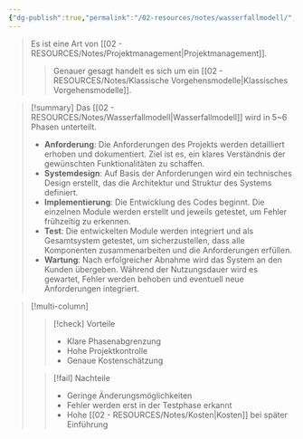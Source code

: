 ```yaml
---
{"dg-publish":true,"permalink":"/02-resources/notes/wasserfallmodell/","tags":["projektmanagement"],"updated":"2025-02-11T16:27:01.083+01:00"}
---
```



>Es ist eine Art von [[02 - RESOURCES/Notes/Projektmanagement\|Projektmanagement]].
>>Genauer gesagt handelt es sich um ein [[02 - RESOURCES/Notes/Klassische Vorgehensmodelle\|Klassisches Vorgehensmodelle]].

>[!summary] 
>Das [[02 - RESOURCES/Notes/Wasserfallmodell\|Wasserfallmodell]] wird in 5~6 Phasen unterteilt.
><style> .container {font-family: sans-serif; text-align: center;} .button-wrapper button {z-index: 1;height: 40px; width: 100px; margin: 10px;padding: 5px;} .excalidraw .App-menu_top .buttonList { display: flex;} .excalidraw-wrapper { height: 800px; margin: 50px; position: relative;} :root[dir="ltr"] .excalidraw .layer-ui__wrapper .zen-mode-transition.App-menu_bottom--transition-left {transform: none;} </style><script src="https://cdn.jsdelivr.net/npm/react@17/umd/react.production.min.js"></script><script src="https://cdn.jsdelivr.net/npm/react-dom@17/umd/react-dom.production.min.js"></script><script type="text/javascript" src="https://cdn.jsdelivr.net/npm/@excalidraw/excalidraw@0/dist/excalidraw.production.min.js"></script><div id="Wasserfallmodell_2024-11-10_1458.49.excalidraw.md1"></div><script>(function(){const InitialData={"type":"excalidraw","version":2,"source":"https://github.com/zsviczian/obsidian-excalidraw-plugin/releases/tag/2.8.3","elements":[{"id":"cDLVfheSCrGGYIdzUBa2k","type":"rectangle","x":-453.5,"y":-366.2109375,"width":237,"height":50,"angle":0,"strokeColor":"#1e1e1e","backgroundColor":"transparent","fillStyle":"solid","strokeWidth":2,"strokeStyle":"solid","roughness":1,"opacity":100,"groupIds":[],"frameId":null,"index":"a0","roundness":{"type":3},"seed":1902144065,"version":215,"versionNonce":199332815,"isDeleted":false,"boundElements":[{"type":"text","id":"9lb6yjXj"},{"id":"YkZf5GoM1thDPNjRZcwnZ","type":"arrow"}],"updated":1731247329566,"link":null,"locked":false},{"id":"9lb6yjXj","type":"text","x":-435.1299133300781,"y":-353.7109375,"width":200.25982666015625,"height":25,"angle":0,"strokeColor":"#1e1e1e","backgroundColor":"transparent","fillStyle":"solid","strokeWidth":2,"strokeStyle":"solid","roughness":1,"opacity":100,"groupIds":[],"frameId":null,"index":"a1","roundness":null,"seed":1073554511,"version":108,"versionNonce":758923759,"isDeleted":false,"boundElements":[],"updated":1731247329566,"link":null,"locked":false,"text":"Anforderungsanalyse","rawText":"Anforderungsanalyse","fontSize":20,"fontFamily":5,"textAlign":"center","verticalAlign":"middle","containerId":"cDLVfheSCrGGYIdzUBa2k","originalText":"Anforderungsanalyse","autoResize":true,"lineHeight":1.25},{"id":"JdaKDWHFKMWV9WnGfzk1o","type":"rectangle","x":-290,"y":-291.2109375,"width":237,"height":50,"angle":0,"strokeColor":"#1e1e1e","backgroundColor":"transparent","fillStyle":"solid","strokeWidth":2,"strokeStyle":"solid","roughness":1,"opacity":100,"groupIds":[],"frameId":null,"index":"a2","roundness":{"type":3},"seed":1590431937,"version":246,"versionNonce":556201985,"isDeleted":false,"boundElements":[{"type":"text","id":"nno7TXDO"},{"id":"YkZf5GoM1thDPNjRZcwnZ","type":"arrow"},{"id":"4NSsnGRksrmTwOuEJcSPk","type":"arrow"}],"updated":1731247395468,"link":null,"locked":false},{"id":"nno7TXDO","type":"text","x":-236.3199462890625,"y":-278.7109375,"width":129.639892578125,"height":25,"angle":0,"strokeColor":"#1e1e1e","backgroundColor":"transparent","fillStyle":"solid","strokeWidth":2,"strokeStyle":"solid","roughness":1,"opacity":100,"groupIds":[],"frameId":null,"index":"a3","roundness":null,"seed":2137936033,"version":149,"versionNonce":1550471137,"isDeleted":false,"boundElements":[],"updated":1731247395468,"link":null,"locked":false,"text":"Systemdesign","rawText":"Systemdesign","fontSize":20,"fontFamily":5,"textAlign":"center","verticalAlign":"middle","containerId":"JdaKDWHFKMWV9WnGfzk1o","originalText":"Systemdesign","autoResize":true,"lineHeight":1.25},{"id":"jy5cT0BZues36VeUNzxRT","type":"rectangle","x":-122,"y":-219.2109375,"width":218.96063133280495,"height":46.10261131136065,"angle":0,"strokeColor":"#1e1e1e","backgroundColor":"transparent","fillStyle":"solid","strokeWidth":2,"strokeStyle":"solid","roughness":1,"opacity":100,"groupIds":[],"frameId":null,"index":"a4","roundness":{"type":3},"seed":1206045697,"version":498,"versionNonce":218224899,"isDeleted":false,"boundElements":[{"type":"text","id":"r6tg299w"},{"id":"4NSsnGRksrmTwOuEJcSPk","type":"arrow"},{"id":"jBtPmai55KzOB8RJtiasG","type":"arrow"}],"updated":1739287274066,"link":null,"locked":false},{"id":"r6tg299w","type":"text","x":-88.59962512949596,"y":-208.65963184431968,"width":152.15988159179688,"height":25,"angle":0,"strokeColor":"#1e1e1e","backgroundColor":"transparent","fillStyle":"solid","strokeWidth":2,"strokeStyle":"solid","roughness":1,"opacity":100,"groupIds":[],"frameId":null,"index":"a5","roundness":null,"seed":1686873057,"version":432,"versionNonce":51524579,"isDeleted":false,"boundElements":[],"updated":1739287274067,"link":null,"locked":false,"text":"Implementierung","rawText":"Implementierung","fontSize":20,"fontFamily":5,"textAlign":"center","verticalAlign":"middle","containerId":"jy5cT0BZues36VeUNzxRT","originalText":"Implementierung","autoResize":true,"lineHeight":1.25},{"id":"PI7rjCSCm9AtD9ed0jBcf","type":"rectangle","x":32.28912485385297,"y":-134.16221429269046,"width":150.74926855997364,"height":36.887058895156315,"angle":0,"strokeColor":"#1e1e1e","backgroundColor":"transparent","fillStyle":"solid","strokeWidth":2,"strokeStyle":"solid","roughness":1,"opacity":100,"groupIds":[],"frameId":null,"index":"a6","roundness":{"type":3},"seed":939792193,"version":601,"versionNonce":877975213,"isDeleted":false,"boundElements":[{"type":"text","id":"FSlC8vMy"},{"id":"iWCZk06HD-3C0SVRmyhJ0","type":"arrow"},{"id":"jBtPmai55KzOB8RJtiasG","type":"arrow"}],"updated":1739287288622,"link":null,"locked":false},{"id":"FSlC8vMy","type":"text","x":83.09377469780463,"y":-128.2186848451123,"width":49.13996887207031,"height":25,"angle":0,"strokeColor":"#1e1e1e","backgroundColor":"transparent","fillStyle":"solid","strokeWidth":2,"strokeStyle":"solid","roughness":1,"opacity":100,"groupIds":[],"frameId":null,"index":"a7","roundness":null,"seed":820086561,"version":536,"versionNonce":1309956557,"isDeleted":false,"boundElements":[],"updated":1739287288623,"link":null,"locked":false,"text":"Test","rawText":"Test","fontSize":20,"fontFamily":5,"textAlign":"center","verticalAlign":"middle","containerId":"PI7rjCSCm9AtD9ed0jBcf","originalText":"Test","autoResize":true,"lineHeight":1.25},{"id":"odDRGi57eXQdP-BGxGQW_","type":"rectangle","x":165.41142049881103,"y":-52.67205645948923,"width":237,"height":35,"angle":0,"strokeColor":"#1e1e1e","backgroundColor":"transparent","fillStyle":"solid","strokeWidth":2,"strokeStyle":"solid","roughness":1,"opacity":100,"groupIds":[],"frameId":null,"index":"a8","roundness":{"type":3},"seed":704901761,"version":613,"versionNonce":459307309,"isDeleted":false,"boundElements":[{"type":"text","id":"hpaWTu97"},{"id":"iWCZk06HD-3C0SVRmyhJ0","type":"arrow"}],"updated":1739287290541,"link":null,"locked":false},{"id":"hpaWTu97","type":"text","x":244.5514504060376,"y":-47.67205645948923,"width":78.71994018554688,"height":25,"angle":0,"strokeColor":"#1e1e1e","backgroundColor":"transparent","fillStyle":"solid","strokeWidth":2,"strokeStyle":"solid","roughness":1,"opacity":100,"groupIds":[],"frameId":null,"index":"a9","roundness":null,"seed":1690565217,"version":538,"versionNonce":347261837,"isDeleted":false,"boundElements":[],"updated":1739287290541,"link":null,"locked":false,"text":"Wartung","rawText":"Wartung","fontSize":20,"fontFamily":5,"textAlign":"center","verticalAlign":"middle","containerId":"odDRGi57eXQdP-BGxGQW_","originalText":"Wartung","autoResize":true,"lineHeight":1.25},{"id":"YkZf5GoM1thDPNjRZcwnZ","type":"arrow","x":-335.1,"y":-311.2109375,"width":40.10000000000002,"height":44.89999999999998,"angle":0,"strokeColor":"#1e1e1e","backgroundColor":"transparent","fillStyle":"solid","strokeWidth":2,"strokeStyle":"solid","roughness":1,"opacity":100,"groupIds":[],"frameId":null,"index":"aA","roundness":null,"seed":1409618735,"version":94,"versionNonce":1418431427,"isDeleted":false,"boundElements":[],"updated":1739287164615,"link":null,"locked":false,"points":[[0,0],[0,44.89999999999998],[40.10000000000002,44.89999999999998]],"lastCommittedPoint":null,"startBinding":{"elementId":"cDLVfheSCrGGYIdzUBa2k","focus":0.0008438818565402763,"gap":5,"fixedPoint":[0.49957805907172986,1.1]},"endBinding":{"elementId":"JdaKDWHFKMWV9WnGfzk1o","focus":0.003999999999999773,"gap":5,"fixedPoint":[-0.02109704641350211,0.4980000000000001]},"startArrowhead":null,"endArrowhead":"arrow","elbowed":true,"fixedSegments":null,"startIsSpecial":null,"endIsSpecial":null},{"id":"4NSsnGRksrmTwOuEJcSPk","type":"arrow","x":-171.6,"y":-236.2109375,"width":44.599999999999994,"height":39.99706728943167,"angle":0,"strokeColor":"#1e1e1e","backgroundColor":"transparent","fillStyle":"solid","strokeWidth":2,"strokeStyle":"solid","roughness":1,"opacity":100,"groupIds":[],"frameId":null,"index":"aB","roundness":null,"seed":518387247,"version":399,"versionNonce":1107673251,"isDeleted":false,"boundElements":[],"updated":1739287274066,"link":null,"locked":false,"points":[[0,0],[0,39.99706728943167],[44.599999999999994,39.99706728943167]],"lastCommittedPoint":null,"startBinding":{"elementId":"JdaKDWHFKMWV9WnGfzk1o","focus":0.0008438818565400364,"gap":5,"fixedPoint":[0.49957805907173,1.1]},"endBinding":{"elementId":"jy5cT0BZues36VeUNzxRT","focus":0.002352941176470454,"gap":5,"fixedPoint":[-0.02109704641350211,0.4988235294117648]},"startArrowhead":null,"endArrowhead":"arrow","elbowed":true,"fixedSegments":null,"startIsSpecial":null,"endIsSpecial":null},{"id":"jBtPmai55KzOB8RJtiasG","type":"arrow","x":-12.612072785636684,"y":-168.10832618863935,"width":39.90119763948965,"height":52.328162912035125,"angle":0,"strokeColor":"#1e1e1e","backgroundColor":"transparent","fillStyle":"solid","strokeWidth":2,"strokeStyle":"solid","roughness":1,"opacity":100,"groupIds":[],"frameId":null,"index":"aC","roundness":null,"seed":1672149505,"version":694,"versionNonce":57069421,"isDeleted":false,"boundElements":[],"updated":1739287288623,"link":null,"locked":false,"points":[[0,0],[0,52.328162912035125],[39.90119763948965,52.328162912035125]],"lastCommittedPoint":null,"startBinding":{"elementId":"jy5cT0BZues36VeUNzxRT","focus":0.0008438818565400963,"gap":5,"fixedPoint":[0.49957805907173,1.0588235294117647]},"endBinding":{"elementId":"PI7rjCSCm9AtD9ed0jBcf","focus":0.0033333333333331427,"gap":5,"fixedPoint":[-0.02109704641350211,0.4983333333333334]},"startArrowhead":null,"endArrowhead":"arrow","elbowed":true,"fixedSegments":null,"startIsSpecial":null,"endIsSpecial":null},{"id":"iWCZk06HD-3C0SVRmyhJ0","type":"arrow","x":107.60015184752757,"y":-92.27515539753415,"width":52.811268651283456,"height":57.00309893804493,"angle":0,"strokeColor":"#1e1e1e","backgroundColor":"transparent","fillStyle":"solid","strokeWidth":2,"strokeStyle":"solid","roughness":1,"opacity":100,"groupIds":[],"frameId":null,"index":"aD","roundness":null,"seed":245825249,"version":775,"versionNonce":684446189,"isDeleted":false,"boundElements":[],"updated":1739287290542,"link":null,"locked":false,"points":[[0,0],[0,57.00309893804493],[52.811268651283456,57.00309893804493]],"lastCommittedPoint":null,"startBinding":{"elementId":"PI7rjCSCm9AtD9ed0jBcf","focus":0.0008438818565400365,"gap":5,"fixedPoint":[0.49957805907173,1.0833333333333333]},"endBinding":{"elementId":"odDRGi57eXQdP-BGxGQW_","focus":0.005714285714285389,"gap":5,"fixedPoint":[-0.02109704641350211,0.49714285714285733]},"startArrowhead":null,"endArrowhead":"arrow","elbowed":true,"fixedSegments":null,"startIsSpecial":null,"endIsSpecial":null}],"appState":{"theme":"dark","viewBackgroundColor":"#ffffff","currentItemStrokeColor":"#1e1e1e","currentItemBackgroundColor":"transparent","currentItemFillStyle":"solid","currentItemStrokeWidth":2,"currentItemStrokeStyle":"solid","currentItemRoughness":1,"currentItemOpacity":100,"currentItemFontFamily":5,"currentItemFontSize":20,"currentItemTextAlign":"left","currentItemStartArrowhead":null,"currentItemEndArrowhead":"arrow","currentItemArrowType":"elbow","scrollX":477.09223670132104,"scrollY":542.335093454852,"zoom":{"value":1.773898},"currentItemRoundness":"round","gridSize":20,"gridStep":5,"gridModeEnabled":false,"gridColor":{"Bold":"rgba(217, 217, 217, 0.5)","Regular":"rgba(230, 230, 230, 0.5)"},"currentStrokeOptions":null,"frameRendering":{"enabled":true,"clip":true,"name":true,"outline":true},"objectsSnapModeEnabled":false,"activeTool":{"type":"selection","customType":null,"locked":false,"lastActiveTool":null}},"files":{}};InitialData.scrollToContent=true;App=()=>{const e=React.useRef(null),t=React.useRef(null),[n,i]=React.useState({width:void 0,height:void 0});return React.useEffect(()=>{i({width:t.current.getBoundingClientRect().width,height:t.current.getBoundingClientRect().height});const e=()=>{i({width:t.current.getBoundingClientRect().width,height:t.current.getBoundingClientRect().height})};return window.addEventListener("resize",e),()=>window.removeEventListener("resize",e)},[t]),React.createElement(React.Fragment,null,React.createElement("div",{className:"excalidraw-wrapper",ref:t},React.createElement(ExcalidrawLib.Excalidraw,{ref:e,width:n.width,height:n.height,initialData:InitialData,viewModeEnabled:!0,zenModeEnabled:!0,gridModeEnabled:!1})))},excalidrawWrapper=document.getElementById("Wasserfallmodell_2024-11-10_1458.49.excalidraw.md1");ReactDOM.render(React.createElement(App),excalidrawWrapper);})();</script>
>- **Anforderung**: Die Anforderungen des Projekts werden detailliert erhoben und dokumentiert. Ziel ist es, ein klares Verständnis der gewünschten Funktionalitäten zu schaffen.
>- **Systemdesign**: Auf Basis der Anforderungen wird ein technisches Design erstellt, das die Architektur und Struktur des Systems definiert.
>- **Implementierung**: Die Entwicklung des Codes beginnt. Die einzelnen Module werden erstellt und jeweils getestet, um Fehler frühzeitig zu erkennen.
>- **Test**: Die entwickelten Module werden integriert und als Gesamtsystem getestet, um sicherzustellen, dass alle Komponenten zusammenarbeiten und die Anforderungen erfüllen.
>- **Wartung**: Nach erfolgreicher Abnahme wird das System an den Kunden übergeben. Während der Nutzungsdauer wird es gewartet, Fehler werden behoben und eventuell neue Anforderungen integriert.

>[!multi-column]
>
>>[!check] Vorteile
>>- Klare Phasenabgrenzung
>>- Hohe Projektkontrolle
>>- Genaue Kostenschätzung
>
>>[!fail] Nachteile
>>- Geringe Änderungsmöglichkeiten
>>- Fehler werden erst in der Testphase erkannt
>>- Hohe [[02 - RESOURCES/Notes/Kosten\|Kosten]] bei später Einführung

